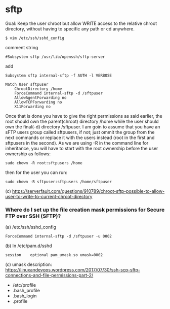 sftp
====

Goal: Keep the user chroot but allow WRITE access to the relative chroot directory, without having to specific any path or cd anywhere.

`$ vim /etc/ssh/sshd_config`


comment string

`#Subsystem sftp /usr/lib/openssh/sftp-server`

add

`Subsystem sftp internal-sftp -f AUTH -l VERBOSE`
```
Match User sftpuser
    ChrootDirectory /home
    ForceCommand internal-sftp -d /sftpuser
    AllowAgentForwarding no
    AllowTCPForwarding no
    X11Forwarding no
```

Once that is done you have to give the right permissions as said earlier, the root should own the parent(chroot) directory /home while the user should own the final(-d) directory /sftpuser. I am goin to assume that you have an sFTP users group called sftpusers, if not; just ommit the group from the next commands or replace it with the users instead (root in the first and sftpusers in the second). As we are using -R in the command line for inheritance, you will have to start with the root ownership before the user ownership as follows:

    sudo chown -R root:sftpusers /home

then for the user you can run:

    sudo chown -R sftpuser:sftpusers /home/sftpuser


(c) <https://serverfault.com/questions/910789/chroot-sftp-possible-to-allow-user-to-write-to-current-chroot-directory>


### Where do I set up the file creation mask permissions for Secure FTP over SSH (SFTP)?

(a) /etc/ssh/sshd_config

    ForceCommand internal-sftp -d /sftpuser -u 0002


(b) In /etc/pam.d/sshd
    
    session    optional pam_umask.so umask=0002

(c) umask description:
https://linuxandevops.wordpress.com/2017/07/30/ssh-scp-sftp-connections-and-file-permissions-part-2/

* /etc/profile
* .bash_profile
* .bash_login
* .profile
